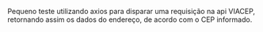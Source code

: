 Pequeno teste utilizando axios para disparar uma requisição na api VIACEP, retornando assim os dados do endereço, de acordo com o CEP informado.